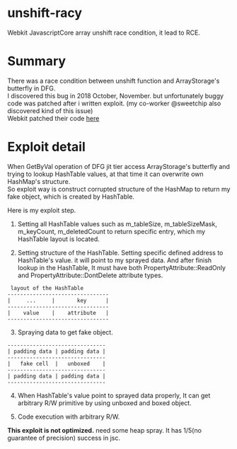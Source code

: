 # unshift-racy
Webkit JavascriptCore array unshift race condition, it lead to RCE.


# Summary
There was a race condition between unshift function and ArrayStorage's butterfly in DFG.  
I discovered this bug in 2018 October, November. but unfortunately buggy code was patched after i written exploit. (my co-worker @sweetchip also discovered kind of this issue)  
Webkit patched their code [here](https://github.com/WebKit/webkit/commit/c7f40e9c4f8cd7ce71389466560f010437b2097f)


# Exploit detail
When GetByVal operation of DFG jit tier access ArrayStorage's butterfly and trying to lookup HashTable values, at that time it can overwrite own HashMap's structure.  
So exploit way is construct corrupted structure of the HashMap to return my fake object, which is created by HashTable.  

Here is my exploit step.  

1. Setting all HashTable values such as m_tableSize, m_tableSizeMask, m_keyCount, m_deletedCount to return specific entry, which my HashTable layout is located.

2. Setting structure of the HashTable. Setting specific defined address to HashTable's value. it will point to my sprayed data. And after finish lookup in the HashTable, It must have both PropertyAttribute::ReadOnly and PropertyAttribute::DontDelete attribute types.


```
 layout of the HashTable
--------------------------------
|     ...     |       key      |
--------------------------------
|    value    |    attribute   |
--------------------------------
```


3. Spraying data to get fake object.

```
-------------------------------
| padding data | padding data |
-------------------------------
|   fake cell  |   unboxed    |
-------------------------------
| padding data | padding data |
-------------------------------
```

4. When HashTable's value point to sprayed data properly, It can get arbitrary R/W primitive by using unboxed and boxed object.

5. Code execution with arbitrary R/W.
  
**This exploit is not optimized.** need some heap spray. It has 1/5(no guarantee of precision) success in jsc.